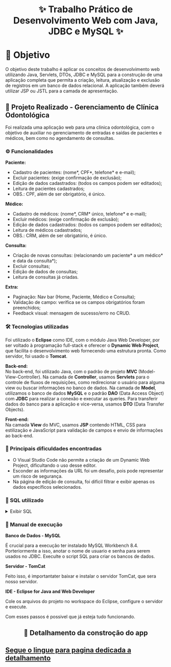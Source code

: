 <h1 align="center">✨ Trabalho Prático de Desenvolvimento Web com Java, JDBC e MySQL ✨</h1>

# 🎯 Objetivo
O objetivo deste trabalho é aplicar os conceitos de desenvolvimento web utilizando Java, Servlets, DTOs, JDBC e MySQL para a construção de uma aplicação completa que permita a criação, leitura, atualização e exclusão de registros em um banco de dados relacional. A aplicação também deverá utilizar JSP ou JSTL para a camada de apresentação.

## 🦷 Projeto Realizado - Gerenciamento de Clínica Odontológica


Foi realizada uma aplicação web para uma clínica odontológica, com o objetivo de auxiliar no gerenciamento de entradas e saídas de pacientes e médicos, bem como no agendamento de consultas.

### ⚙️ Funcionalidades
**Paciente:**  
* Cadastro de pacientes: (nome*, CPF*, telefone* e e-mail);
* Excluir pacientes: (exige confirmação de exclusão);
* Edição de dados cadastrados: (todos os campos podem ser editados);
* Leitura de pacientes cadastrados;
* OBS.: CPF, além de ser obrigatório, é único.

**Médico:**  
* Cadastro de médicos: (nome*, CRM* único, telefone* e e-mail);
* Excluir médicos: (exige confirmação de exclusão);
* Edição de dados cadastrados: (todos os campos podem ser editados);
* Leitura de médicos cadastrados;
* OBS.: CRM, além de ser obrigatório, é único.

**Consulta:**  
* Criação de novas consultas: (relacionando um paciente* a um médico* e data da consulta*);
* Excluir consultas;
* Edição de dados de consultas;
* Leitura de consultas já criadas.

**Extra:**  
* Paginação: Nav bar (Home, Paciente, Médico e Consulta);
* Validação de campo: verifica se os campos obrigatórios foram preenchidos;
* Feedback visual: mensagem de sucesso/erro no CRUD.

### 🛠️ Tecnologias utilizadas
Foi utilizado o **Eclipse** como IDE, com o módulo Java Web Developer, por ser voltado à programação full-stack e oferecer o **Dynamic Web Project**, que facilita o desenvolvimento web fornecendo uma estrutura pronta. Como servidor, foi usado o **Tomcat**.

**Back-end:**  
No back-end, foi utilizado Java, com o padrão de projeto **MVC** (Model-View-Controller). Na camada de **Controller**, usamos **Servlets** para o controle de fluxos de requisições, como redirecionar o usuário para alguma view ou buscar informações no banco de dados. Na camada de **Model**, utilizamos o banco de dados **MySQL** e o padrão **DAO** (Data Access Object) com **JDBC** para realizar a conexão e executar as queries. Para transferir dados do banco para a aplicação e vice-versa, usamos **DTO** (Data Transfer Objects).

**Front-end:**  
Na camada **View** do MVC, usamos **JSP** contendo HTML, CSS para estilização e JavaScript para validação de campos e envio de informações ao back-end.

### 🚧 Principais dificuldades encontradas
* O Visual Studio Code não permite a criação de um Dynamic Web Project, dificultando o uso desse editor.
* Esconder as informações da URL foi um desafio, pois pode representar um risco de segurança.
* Na página de edição de consulta, foi difícil filtrar e exibir apenas os dados específicos selecionados.

### 📂 SQL utilizado

<details>
    <summary>Exibir SQL</summary>

```sql  

    create database DBclinica;
use DBclinica;

/*------------------------------------- PACIENTES ---------------------------------------------------*/
create table pacientes(
	id int primary key auto_increment not null,
    cpf varchar(20) not null unique,
    nome varchar(250) not null,
    phone varchar(50) not null,
    email varchar(50)
);

describe pacientes;

/* CRUD - READ */
SELECT * FROM pacientes order by nome;

/* CRUD - CREATE */
INSERT INTO pacientes(cpf, nome, phone, email) values('9583015849264', 'Platao da Grecia', '1221548-1548', 'plataozin@gmail.com');

/* CRUD UPDATE */
update pacientes set nome='Silas' where id=10; 
update pacientes SET cpf='123', nome='MM', phone='123', email='' WHERE id=12 ;

/* CRUD - DELETE*/
DELETE FROM pacientes where id=1;

/*----------------------------------------- MEDICOS --------------------------------------------------*/
create table medicos(
	id int primary key auto_increment,
    crm varchar(20) not null unique,
    nome varchar(250) not null,
    phone varchar(50) not null,
    email varchar(50) 
);

describe medicos;

/* CRUD - READ */
SELECT * FROM medicos order by nome;

/* CRUD - CREATE */
INSERT INTO medicos(crm, nome, phone, email) values('9583015849264', 'Dr. Garvia', '1221548-1548', 'Garcia@gmail.com');

/* CRUD - UPDATE */
UPDATE medicos SET crm='', nome='', phone='', email='' WHERE id=1 ;

/* CRUD - DELETE */
DELETE FROM medicos where id=1;

/*------------------------------------------- CONSULTA ------------------------------------------------*/
create table consultas(
	id int primary key auto_increment,
    id_paciente int,
    id_medico int,
    data_consulta date not null,
    foreign key (id_paciente) references pacientes(id),
    foreign key (id_medico) references medicos(id)
);

describe consultas;

/* CRUD - READ */
SELECT * FROM consultas order by data_consulta;

SELECT cst.*, pct.nome, mdc.nome FROM consultas cst
LEFT JOIN pacientes pct ON cst.id_paciente = pct.id
LEFT JOIN medicos mdc ON cst.id_medico = mdc.id;

/* CRUD - CREATE */	
INSERT INTO consultas(id_paciente, id_medico, data_consulta ) values('12', '1', '2024-10-10');

/* CRUD - UPDATE */
update pacientes set nome='Silas' where id=10; 
update pacientes SET cpf='123', nome='MM', phone='123', email='' WHERE id=12 ;

/* CRUD - DELETE */
DELETE FROM consultas where id=1;

```

</details>

### 📖 Manual de execução

**Banco de Dados - MySQL**

É crucial para a execução ter instalado MySQL Workbench 8.4. Porteriormente a isso, anotar o nome de usuario e senha para serem usados no JDBC. Execulte o script SQL para criar os bancos de dados.

**Servidor - TomCat**

Feito isso, é importantater baixar e instalar o servidor TomCat, que sera nosso servidor.

**IDE - Eclipse for Java and Web Developer**

Cole os arquivos do projeto no workspace do Eclipse, configure o servidor e execute. 

Com esses passos é possivel que já esteja tudo funcionando.


<h2 align="center"> 📜 Detalhamento da constroção do app<h2>

<a href="">Segue o lingue para pagina dedicada a detalhamento</a>

